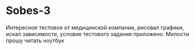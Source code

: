 # Sobes-3
Интересное тестовое от медицинской компании, рисовал графики, искал зависимости, условие тестового задания приложено. Милости прошу читать ноутбук
